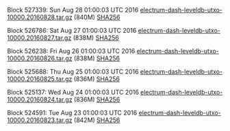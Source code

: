 Block 527339: Sun Aug 28 01:00:03 UTC 2016 [electrum-dash-leveldb-utxo-10000.20160828.tar.gz](https://transfer.sh/YZe8d/electrum-dash-leveldb-utxo-10000.20160828.tar.gz) (840M) [SHA256](https://transfer.sh/13fFaf/electrum-dash-leveldb-utxo-10000.20160828.tar.gz.sha256)

Block 526786: Sat Aug 27 01:00:03 UTC 2016 [electrum-dash-leveldb-utxo-10000.20160827.tar.gz](https://transfer.sh/15W79d/electrum-dash-leveldb-utxo-10000.20160827.tar.gz) (838M) [SHA256](https://transfer.sh/F0UNG/electrum-dash-leveldb-utxo-10000.20160827.tar.gz.sha256)

Block 526238: Fri Aug 26 01:00:03 UTC 2016 [electrum-dash-leveldb-utxo-10000.20160826.tar.gz](https://transfer.sh/jBHrq/electrum-dash-leveldb-utxo-10000.20160826.tar.gz) (838M) [SHA256](https://transfer.sh/YIpMp/electrum-dash-leveldb-utxo-10000.20160826.tar.gz.sha256)

Block 525688: Thu Aug 25 01:00:03 UTC 2016 [electrum-dash-leveldb-utxo-10000.20160825.tar.gz](https://transfer.sh/RFNbL/electrum-dash-leveldb-utxo-10000.20160825.tar.gz) (836M) [SHA256](https://transfer.sh/yBBWX/electrum-dash-leveldb-utxo-10000.20160825.tar.gz.sha256)

Block 525137: Wed Aug 24 01:00:03 UTC 2016 [electrum-dash-leveldb-utxo-10000.20160824.tar.gz](https://transfer.sh/HUytB/electrum-dash-leveldb-utxo-10000.20160824.tar.gz) (836M) [SHA256](https://transfer.sh/gI1Cu/electrum-dash-leveldb-utxo-10000.20160824.tar.gz.sha256)

Block 524591: Tue Aug 23 01:00:03 UTC 2016 [electrum-dash-leveldb-utxo-10000.20160823.tar.gz](https://transfer.sh/NmTtI/electrum-dash-leveldb-utxo-10000.20160823.tar.gz) (842M) [SHA256](https://transfer.sh/eOk2e/electrum-dash-leveldb-utxo-10000.20160823.tar.gz.sha256)
